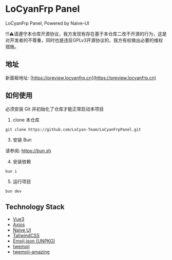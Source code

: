 # LoCyanFrp Panel

LoCyanFrp Panel, Powered by Naive-UI

!!!⚠请遵守本仓库开源协议，我方发现有存在基于本仓库二改不开源的行为，这是对开发者的不尊重，同时也是违反GPLv3开源协议的，我方有权做出必要的维权措施。

## 地址

新面板地址: [https://preview.locyanfrp.cn](https://preview.locyanfrp.cn)

## 如何使用

必须安装 Git 并初始化了仓库才能正常启动本项目

1. clone 本仓库

```shell
git clone https://github.com/LoCyan-Team/LoCyanFrpPanel.git
```

<!-- 2. 安装 [Node.js](https://nodejs.org) 18+ -->

3. 安装 Bun

请参阅: <https://bun.sh>

4. 安装依赖

```shell
bun i
```

5. 运行项目

```shell
bun dev
```

## Technology Stack

- [Vue3](https://vuejs.org/)
- [Axios](https://axios-http.com/)
- [Naive UI](https://www.naiveui.com/)
- [TaliwindCSS](https://tailwindcss.com/)
- [Emoji.json (UNPKG)](https://unpkg.com/emoji.json@14.0.0/emoji.json)
- [twemoji](https://github.com/twitter/twemoji)
- [twemoji-amazing](https://github.com/SebastianAigner/twemoji-amazing)
